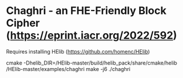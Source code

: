 # Chaghri - an FHE-Friendly Block Cipher (https://eprint.iacr.org/2022/592)

Requires installing HElib (https://github.com/homenc/HElib)

cmake -Dhelib_DIR=/HElib-master/build/helib_pack/share/cmake/helib /HElib-master/examples/chaghri
make -j6
./chaghri
